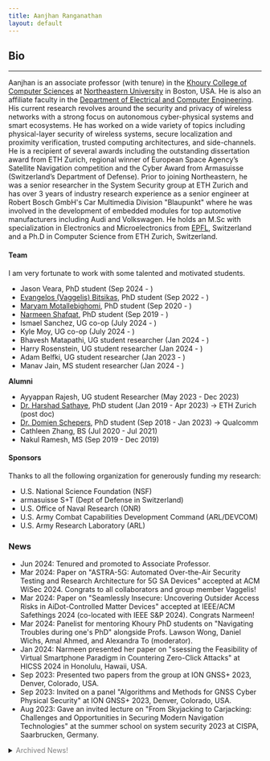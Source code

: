 ```yaml
---
title: Aanjhan Ranganathan
layout: default
---
```


## Bio

---
Aanjhan is an associate professor (with tenure) in the [Khoury College of Computer Sciences] at [Northeastern University] in Boston, USA. He is also an affiliate faculty in the [Department of Electrical and Computer Engineering]. His current research revolves around the security and privacy of wireless networks with a strong focus on autonomous cyber-physical systems and smart ecosystems. He has worked on a wide variety of topics including physical-layer security of wireless systems, secure localization and proximity verification, trusted computing architectures, and side-channels. He is a recipient of several awards including the outstanding dissertation award from ETH Zurich, regional winner of European Space Agency’s Satellite Navigation competition and the Cyber Award from Armasuisse (Switzerland’s Department of Defense). Prior to joining Northeastern, he was a senior researcher in the System Security group at ETH Zurich and has over 3 years of industry research experience as a senior engineer at Robert Bosch GmbH's Car Multimedia Division "Blaupunkt" where he was involved in the development of embedded modules for top automotive manufacturers including Audi and Volkswagen. He holds an M.Sc with specialization in Electronics and Microelectronics from [EPFL], Switzerland and a Ph.D in Computer Science from ETH Zurich, Switzerland.

#### Team
I am very fortunate to work with some talented and motivated students.

- Jason Veara, PhD student (Sep 2024 - )
- [Evangelos (Vaggelis) Bitsikas], PhD student (Sep 2022 - )
- [Maryam Motallebighomi], PhD student (Sep 2020 - )
- [Narmeen Shafqat], PhD student (Sep 2019 - )
- Ismael Sanchez, UG co-op (July 2024 - )
- Kyle Moy, UG co-op (July 2024 - )
- Bhavesh Matapathi, UG student researcher (Jan 2024 - )
- Harry Rosenstein, UG student researcher (Jan 2024 - )
- Adam Belfki, UG student researcher (Jan 2023 - )
- Manav Jain, MS student researcher (Jan 2024 - )

**Alumni**
- Ayyappan Rajesh, UG student Researcher (May 2023 - Dec 2023)
- [Dr. Harshad Sathaye], PhD student (Jan 2019 - Apr 2023) -> ETH Zurich (post doc)
- [Dr. Domien Schepers], PhD student (Sep 2018 - Jan 2023) -> Qualcomm
- Cathleen Zhang, BS (Jul 2020 - Jul 2021)
- Nakul Ramesh, MS (Sep 2019 - Dec 2019)

#### Sponsors
Thanks to all the following organization for generously funding my research:
- U.S. National Science Foundation (NSF)
- armasuisse S+T (Dept of Defense in Switzerland)
- U.S. Office of Naval Research (ONR)
- U.S. Army Combat Capabilities Development Command (ARL/DEVCOM)
- U.S. Army Research Laboratory (ARL)


### News
* Jun 2024: Tenured and promoted to Associate Professor. 
* Mar 2024: Paper on "ASTRA-5G: Automated Over-the-Air Security Testing and Research Architecture for 5G SA Devices" accepted at ACM WiSec 2024. Congrats to all collaborators and group member Vaggelis!
* Mar 2024: Paper on "Seamlessly Insecure: Uncovering Outsider Access Risks in AiDot-Controlled Matter Devices" accepted at IEEE/ACM Safethings 2024 (co-located with IEEE S&P 2024). Congrats Narmeen! 
* Mar 2024: Panelist for mentoring Khoury PhD students on "Navigating Troubles during one's PhD" alongside Profs. Lawson Wong, Daniel Wichs, Amal Ahmed, and Alexandra To (moderator).
* Jan 2024: Narmeen presented her paper on "ssessing the Feasibility of Virtual Smartphone Paradigm in Countering Zero-Click Attacks" at HICSS 2024 in Honolulu, Hawaii, USA.
* Sep 2023: Presented two papers from the group at ION GNSS+ 2023, Denver, Colorado, USA.
* Sep 2023: Invited on a panel "Algorithms and Methods for GNSS Cyber Physical Security" at ION GNSS+ 2023, Denver, Colorado, USA.
* Aug 2023: Gave an invited lecture on "From Skyjacking to Carjacking: Challenges and Opportunities in Securing Modern Navigation Technologies" at the summer school on system security 2023 at CISPA, Saarbrucken, Germany.

<details>

  <summary><span style="color:gray;">Archived News!</span></summary>

<div style="color:gray;">
<ul>
<li>Jun 2023: Our paper demonstrating how SMS leaks location "Freaky Leaky SMS: Extracting User Locations by Analyzing SMS Timings" has been accepted at Usenix Security 2023! That's two papers from our group at Usenix this year. Congrats Vaggelis.</li>
<li>Jun 2023: Our paper on understanding the Airtags ecosystem "Track You: A Deep Dive into Safety Alerts for Apple AirTags" has been accepted at PETS 2023! Congrats Narmeen.</li>
<li>Jun 2023: Gave an invited lecture on "From Skyjacking to Carjacking: Challenges and Opportunities in Securing Modern Navigation Technologies" at the summer school on real-world crypto and privacy 2023 in Vodice, Croatia!</li>
<li>Apr 2023: Gave an invited lecture on "From Skyjacking to Carjacking: Challenges and Opportunities in Securing Modern Navigation Technologies" at UMASS, Dartmouth.</li>
<li>Apr 2023: Harshad defends his thesis "Towards Secure Autonomous Aerial Vehicle Navigation"! Congrats Dr. Harshad Sathaye.</li>
<li>Jan 2023: Domien defends his thesis "Towards Rapid Prototyping for Wi-Fi Security Research"! Congrats Dr. Domien Schepers.</li>
<li>Dec 2022: Our paper on implications of spoofing aviation data link applications got _Honorable Mention_ at ACSAC 2022!</li>
<li>Dec 2022: Paper on spoofing attacks on automotive FMCW radars using millimeter-wave reflect arrays accepted to S&P 2023!</li>
<li>Sep 2022: Paper on how security context in Wi-Fi frames are mishandled causing several critical vulnerabilities accepted at Usenix Security 2023. Congrats to Domien who is wrapping up his thesis with a bang!</li>
<li>Sep 2022: Paper on implications of spoofing aviation data link applications accepted to ACSAC 2022. Congrats Harshad!</li>
<li>Jul 2022: Awarded the NSF CAREER grant for developing security paradigms for next-generation wireless networks. Thank you NSF!</li>
<li>Jun 2022: Our paper on Zigbee information leaks was awarded the Best Student Paper award at ACNS 2022. Congrats Narmeen!</li>
<li>May 2022: Paper on an experimental study of GPS spoofing and takeover attacks on UAVs accepted at Usenix Security 2022! Congrats Harshad!</li>
<li>May 2022: Won the top prize of $50k at sandpit challenge organized by INCS-COE in collaboration with Prof. Alessio Lomuscio at Imperial College, London.</li>
<li>Mar 2022: Paper on the robustness of WiFi De-authentication countermeasures accepted at WiSec 2022! Congrats Domien!</li>
<li>Nov 2021: Paper on information leakage in Zigbee home networks accepted at ACNS 2022!</li>
<li>Nov 2021: Paper on privacy-preserving positioning in 802.11 mc WiFi standard _conditionally_ accepted at PETS 2022!</li>
<li>Oct 2021: Two papers accepted at NDSS 2022! V-Range is a secure positioning system design for 5G-NR. Semper-Fi is an anti-spoofing GPS receiver specifically designed for UAVs.</li>
<li>Jun 2021: Invited talk at the Armasuisse Annual Cyber-alp retreat in Gstaad, Switzerland.</li>
<li>May 2021: Two papers accepted for publication at ACM WiSec 2021! Special congrats to [Domien Schepers] who led both the efforts.</li>
<li>Jul 2019: <a href="https://www.khoury.northeastern.edu/people/harshad-sathaye/">Harshad Sathaye</a> will present our work on aircraft landing system security at the <a href="https://aviationvillage.org">Aviation Village, DEFCON</a>.</li>
<li>May 2019: We got the best poster/demo award at <a href="https://wisec19.fiu.edu">WiSec 2019</a> for our ILS spoofing demo. </li>
<li>May 2019: Lots of media coverage on our ILS attack [<a href="https://arstechnica.com/information-technology/2019/05/the-radio-navigation-planes-use-to-land-safely-is-insecure-and-can-be-hacked/">Ars Technica</a>, <a href="https://www.theregister.co.uk/2019/05/16/airplane_landing_security/">The Register</a>, <a href="https://it.slashdot.org/story/19/05/16/1632231/hackers-can-fake-radio-signals-to-hijack-aircraft-landing-systems-warn-researchers">Slashdot</a>]</li>
<li>Apr 2019: Paper on new side-channel attacks on WPA-TKIP accepted at AsiaCCS 2019.</li>
<li>Mar 2019: Paper on wireless attacks on aircraft instrument landing systems accepted at Usenix Security 2019.</li>
<li>Mar 2019: Invited to serve on the program committee of Usenix Security 2020.</li>
<li>Feb 2019: Awarded the <a href="https://www.nsf.gov/awardsearch/showAward?AWD_ID=1850264">NSF CRII grant</a> to build next-gen secure localization technologies. </li>
<li>Jan 2019: Paper on the security of GPS/INS based road navigation systems accepted at IEEE S&amp;P 2019.</li>
<li>Jan 2019: <a href="https://www.khoury.northeastern.edu/people/harshad-sathaye/">Harshad Sathaye</a> joins the group as a PhD student. Welcome, Harshad!</li>
<li>Dec 2018: Invited to serve on the program committee of IEEE S&amp;P 2020</li>
<li>Dec 2018: Invited to serve on the program committee of ACM Wisec 2019</li>
<li>Nov 2018: Invited to serve on the program committee of Safethings 2019</li>
<li>Sep 2018: <a href="https://www.khoury.northeastern.edu/people/domien-schepers/">Domien Schepers</a> joins the group as a PhD student. Welcome, Domien!</li>
<li>Jun 2018: Invited to serve on the program committee of NDSS 2019</li>
<li>May 2018: Invited talk at armasuisse (Swiss Department of Defense, Research and Technology wing) in Thun, Switzerland</li>
<li>Apr 2018: Paper on information leakage in low-power wide area networks (conditionally) accepted at ACM WiSec 2018!</li>
<li>Feb 2018: Invited to serve as co-chair of the Poster/Demo session at ACM WiSec 2018</li>
<li>Feb 2018: Invited to serve on the technical program committee of ACM WiSec 2018</li>
<li>Jan 2018: Started as tenure-track assistant professor at Northeastern University, Boston, USA</li>
</ul>
</div>
  
</details>


[System Security group at ETH Zurich]:http://www.syssec.ethz.ch
[EPFL]:http://epfl.ch
[Prof. Dr. Srdjan Capkun]:http://www.syssec.ethz.ch/people/capkun.html
[Khoury College of Computer Sciences]:http://khoury.northeastern.edu
[Northeastern University]:http://www.northeastern.edu
[Dr. Domien Schepers]:https://www.khoury.northeastern.edu/people/domien-schepers/
[Dr. Harshad Sathaye]:https://harshadsathaye.com
[Narmeen Shafqat]:https://www.khoury.northeastern.edu/people/narmeen-shafqat/
[Maryam Motallebighomi]:https://www.khoury.northeastern.edu/people/maryam-motallebighomi/
[Evangelos (Vaggelis) Bitsikas]:https://evangelosbitsikas.com
[NSF CRII grant]:https://www.nsf.gov/awardsearch/showAward?AWD_ID=1850264
[Department of Electrical and Computer Engineering]:https://ece.northeastern.edu